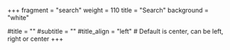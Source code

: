 +++
fragment = "search"
weight = 110
title = "Search"
background = "white"

#title = ""
#subtitle = ""
#title_align = "left" # Default is center, can be left, right or center
+++
